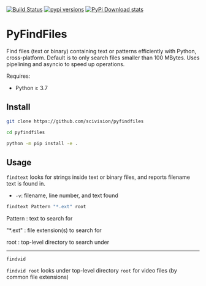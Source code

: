 [![Build Status](https://travis-ci.com/scivision/pyfindfiles.svg?branch=master)](https://travis-ci.com/scivision/pyfindfiles)
[![pypi versions](https://img.shields.io/pypi/pyversions/pyfindfiles.svg)](https://pypi.python.org/pypi/pyfindfiles)
[![PyPi Download stats](http://pepy.tech/badge/pyfindfiles)](http://pepy.tech/project/pyfindfiles)

# PyFindFiles

Find files (text or binary) containing text or patterns efficiently with Python, cross-platform.
Default is to only search files smaller than 100 MBytes.
Uses pipelining and asyncio to speed up operations.

Requires:
* Python &ge; 3.7

## Install

```sh
git clone https://github.com/scivision/pyfindfiles

cd pyfindfiles

python -m pip install -e .
```

## Usage

`findtext` looks for strings inside text or binary files, and reports filename text is found in.

* `-v`: filename, line number, and text found


```sh
findtext Pattern "*.ext" root
```

Pattern
: text to search for

"*.ext"
: file extension(s) to search for

root
: top-level directory to search under


---

`findvid`

`findvid root` looks under top-level directory `root` for video files (by common file extensions)

